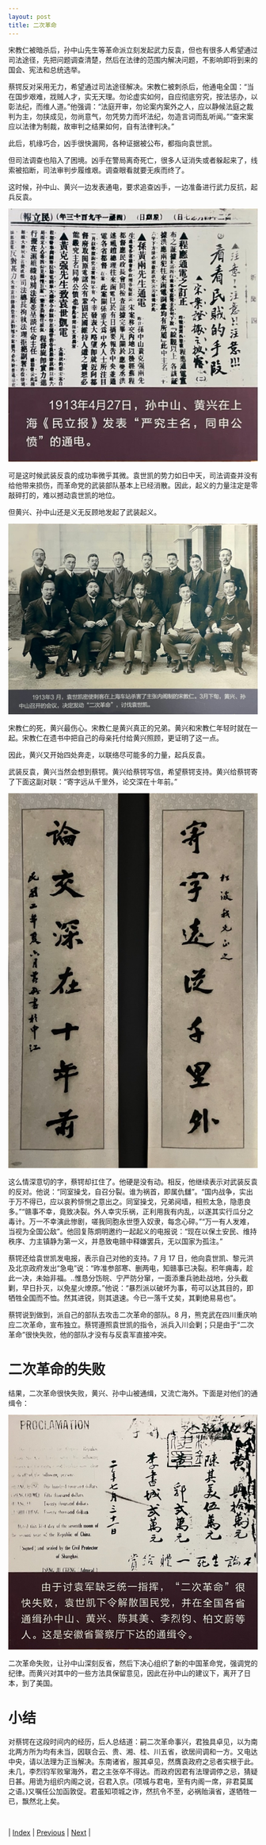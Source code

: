 ```yaml
---
layout: post
title: 二次革命
---
```


宋教仁被暗杀后，孙中山先生等革命派立刻发起武力反袁，但也有很多人希望通过司法途径，先把问题调查清楚，然后在法律的范围内解决问题，不影响即将到来的国会、宪法和总统选举。

蔡锷反对采用无力，希望通过司法途径解决。宋教仁被刺杀后，他通电全国：“当在国步艰难，戕贼人才，实无天理。勿论虚实如何，自应彻底穷究，按法惩办，以彰法纪，而维人道。”他强调：“法庭开审，勿论案内案外之人，应以静候法庭之裁判为主，勿挟成见，勿尚意气，勿凭势力而坏法纪，勿造言词而乱听闻。”“查宋案应以法律为制裁，故审判之结果如何，自有法律判决。”

此后，机缘巧合，凶手很快漏网，各种证据被公布，都指向袁世凯。

但司法调查也陷入了困境。凶手在警局离奇死亡，很多人证消失或者躲起来了，线索被掐断，司法审判步履维艰。调查眼看就要无疾而终了。

这时候，孙中山、黄兴一边发表通电，要求追查凶手，一边准备进行武力反抗，起兵反袁。

![孙中山黄兴电](fig/9-4-2.jpeg "孙中山黄兴电")

可是这时候武装反袁的成功率微乎其微。袁世凯的势力如日中天，司法调查并没有给他带来损伤，而革命党的武装部队基本上已经消散。因此，起义的力量注定是零敲碎打的，难以撼动袁世凯的地位。

但黄兴、孙中山还是义无反顾地发起了武装起义。

![二次革命](fig/9-4-4.jpeg "二次革命")

宋教仁的死，黄兴最伤心。宋教仁是黄兴真正的兄弟。黄兴和宋教仁年轻时就在一起。宋教仁在遗书中把自己的母亲托付给黄兴照顾，更证明了这一点。

因此，黄兴又开始四处奔走，以联络尽可能多的力量，起兵反袁。

武装反袁，黄兴当然会想到蔡锷。黄兴给蔡锷写信，希望蔡锷支持。黄兴给蔡锷寄了下面这副对联：“寄字远从千里外，论交深在十年前。”

![黄兴给蔡锷对联](fig/9-4-1.jpeg "黄兴给蔡锷对联")

这么情深意切的字，蔡锷却扛住了。他硬是没有动。相反，他继续表示对武装反袁的反对。他说：“同室操戈，自召分裂。谁为祸首，即属仇讎”。“国内战争，实出于万不得已，应以哀矜悱恻之意出之。同室操戈，兄弟阋墙，相煎太急，隐患良多。”“赣事不幸，竟致决裂。外人幸灾乐祸，正利用我有内乱，以遂其实行瓜分之毒计。万一不幸演此惨剧，嗟我同胞永世堕入奴隶，每念心碎。”“万一有人发难，当视为全国公敌”。他回复陈炯明邀约一起起义的电报说：“现在以保土安民、维持秩序、力主镇静为第一义，并恳致电赣中释嫌罢兵，无以国家为孤注。”

蔡锷还给袁世凯发电报，表示自己对他的支持。7 月 17 日，他向袁世凯、黎元洪及北京政府发出“急电”说：“昨准参部寒、删两电，知赣事已决裂。积年痈毒，趁此一决，未始非福。..惟恳分饬皖、宁严防分窜，一面添重兵驰赴战地，分头截剿，早日扑灭，以免星火燎原。”他说：“暴烈派以破坏为事，苟可以达其目的，即牺牲全国而不恤。然其进锐，则其退速。今已一落千丈矣，其剿绝易易也”。

蔡锷说到做到，派自己的部队去攻击二次革命的部队。8 月，熊克武在四川重庆响应二次革命，宣布独立。蔡锷遵照袁世凯的指令，派兵入川会剿；只是由于“二次革命”很快失败，他的部队才没有与反袁军直接冲突。

# 二次革命的失败

结果，二次革命很快失败，黄兴、孙中山被通缉，又流亡海外。下面是对他们的通缉令：

![通缉令](fig/9-4-3.jpeg "通缉令")

二次革命失败，让孙中山深刻反省，然后下决心组织了新的中国革命党，强调党的纪律。而黄兴对其中的一些方法具保留意见，因此在孙中山的建议下，离开了日本，到了美国。

# 小结

对蔡锷在这段时间内的经历，后人总结道：嗣二次革命事兴，君独具卓见，以为南北两方所为均有未当，因联合云、贵、湘、桂、川五省，欲居间调和一方。又电达中央，请以法理为正当解决。东南诸省，服其卓见，然膺袁政府之忌者实根于此。未几，李烈钧军败窜海外，君之主张卒不得达。而政府因君有法理调停之忌，猜疑日甚。用诡为组织内阁之说，召君入京。(项城与君电，至有内阁一席，非君莫属之语。)又嘱任公加函敦促。君虽知项城之诈，然抗令不至，必祸贻滇省，遂牺牲一已，飘然北上矣。

<br/>

| [Index](./) | [Previous](9-3-songan) | [Next](9-5-jinbu) |

